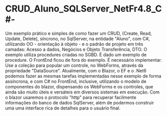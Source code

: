 # CRUD_Aluno_SQLServer_NetFr4.8_C#-
Um exemplo prático e simples de como fazer um CRUD, (Create, Read, Update, Delete), síncrono, no SqlServer, na entidade "Aluno", com C#, utilizando OO - orientação à objeto - e o padrão de projeto em três camadas: Acesso a dados, Negócios e Objeto Transferência, DTO. O exemplo utiliza procedures criadas no SGBD. É dado um exemplo de procedure. O FrontEnd ficou de fora do exemplo. É necessário implementar. Use a coleção para popular um controle, no WebForms, através da propriedade "DataSource".
Atualmente, com o Blazor, o EF e o .Net6 podemos fazer as mesmas tarefas implementadas nesse exemplo de forma assíncrona, e com C# no FrontEnd, inclusive, utilizando o modelo de componentes do blazor, dispensando os WebForms e os controles, que ainda são muito úteis e versáteis em diversos sistemas em execução. Com o blazor usaremos o protocolo "http" para recuperar facilmente informações do banco de dados SqlServer, além de podermos construir uma uma interface rica de detalhes para o usuário final.
